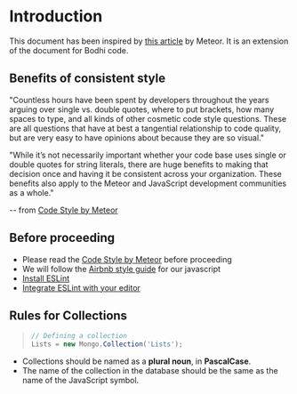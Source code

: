 # Introduction

This document has been inspired by [this article](http://guide.meteor.com/code-style.html) by Meteor. It is an extension of the document for Bodhi code.

## Benefits of consistent style

"Countless hours have been spent by developers throughout the years arguing over single vs. double quotes, where to put brackets, how many spaces to type, and all kinds of other cosmetic code style questions. These are all questions that have at best a tangential relationship to code quality, but are very easy to have opinions about because they are so visual."

"While it’s not necessarily important whether your code base uses single or double quotes for string literals, there are huge benefits to making that decision once and having it be consistent across your organization. These benefits also apply to the Meteor and JavaScript development communities as a whole."

-- from [Code Style by Meteor](http://guide.meteor.com/code-style.html)

## Before proceeding

* Please read the [Code Style by Meteor](http://guide.meteor.com/code-style.html) before proceeding
* We will follow the [Airbnb style guide](https://github.com/airbnb/javascript) for our javascript
* [Install ESLint](http://guide.meteor.com/code-style.html#eslint-installing)
* [Integrate ESLint with your editor](http://guide.meteor.com/code-style.html#eslint-editor)

## Rules for Collections

> ```javascript
> // Defining a collection
> Lists = new Mongo.Collection('Lists');
> ```

* Collections should be named as a **plural noun**, in **PascalCase**.
* The name of the collection in the database should be the same as the name of the JavaScript symbol.

